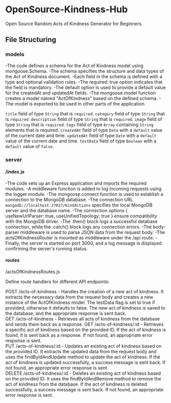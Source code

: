 # OpenSource-Kindness-Hub
Open Source Random Acts of Kindness Generator for Beginners

## File Structuring

### models
-The code defines a schema for the Act of Kindness model using mongoose.Schema.
-The schema specifies the structure and data types of the Act of Kindness document.
-Each field in the schema is defined with a type and optional validation rules.
-The required: true option indicates that the field is mandatory.
-The default option is used to provide a default value for the createdAt and updatedAt fields.
-The mongoose.model function creates a model named "ActOfKindness" based on the defined schema.
-The model is exported to be used in other parts of the application.

`title` field of type `String` that is `required`.
`category` field of type `String` that is `required`.
`description` field of type `String` that is `required`.
`image` field of type `String` that is `required`.
`tags` field of type `Array` containing `String` elements that is required.
`createdAt` field of type `Date` with a `default` value of the current date and time.
`updatedAt` field of type `Date` with a `default` value of the current date and time.
`testData` field of type `Boolean` with a `default` value of `false`.

### server
#### /index.js
-The code sets up an Express application and imports the required modules.
-A middleware function is added to log incoming requests using the logger module.
-The mongoose.connect function is used to establish a connection to the MongoDB database.
-The connection URL `mongodb://localhost:27017/KindActions` specifies the local MongoDB server and the database name.
-The connection options { useNewUrlParser: true, useUnifiedTopology: true } ensure compatibility with the MongoDB driver.
-The .then() block logs a successful database connection, while the .catch() block logs any connection errors.
-The body-parser middleware is used to parse JSON data from the request body.
-The actsOfKindnessRouter is mounted as middleware under the /api route.
-Finally, the server is started on port 3000, and a log message is displayed confirming the server's running status.

#### routes
/actsOfKindnessRoutes.js<br />

Define route handlers for different API endpoints:<br />

POST /acts-of-kindness - Handles the creation of a new act of kindness. It extracts the necessary data from the request body and creates a new instance of the ActOfKindness model. The testData flag is set to true if provided, otherwise it defaults to false. The new act of kindness is saved to the database, and the appropriate response is sent back.<br />
GET /acts-of-kindness - Retrieves all acts of kindness from the database and sends them back as a response.
GET /acts-of-kindness/:id - Retrieves a specific act of kindness based on the provided ID. If the act of kindness is found, it is sent back as a response. If not found, an appropriate error response is sent.<br />
PUT /acts-of-kindness/:id - Updates an existing act of kindness based on the provided ID. It extracts the updated data from the request body and uses the findByIdAndUpdate method to update the act of kindness. If the act of kindness is updated successfully, a success message is sent back. If not found, an appropriate error response is sent.<br />
DELETE /acts-of-kindness/:id - Deletes an existing act of kindness based on the provided ID. It uses the findByIdAndRemove method to remove the act of kindness from the database. If the act of kindness is deleted successfully, a success message is sent back. If not found, an appropriate error response is sent.<br />